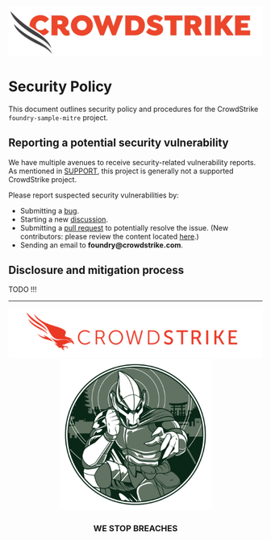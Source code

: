 ![CrowdStrike Falcon](/docs/asset/cs-logo.png?raw=true)

# Security Policy

This document outlines security policy and procedures for the CrowdStrike `foundry-sample-mitre` project.

## Reporting a potential security vulnerability

We have multiple avenues to receive security-related vulnerability reports.
As mentioned in [SUPPORT](https://github.com/CrowdStrike/foundry-sample-mitre/blob/main/SUPPORT.md), this project is generally not a supported CrowdStrike project.

Please report suspected security vulnerabilities by:

+ Submitting
  a [bug](https://github.com/CrowdStrike/foundry-sample-mitre/issues/new?assignees=&labels=bug+%3Abug%3A&template=bug_report.md&title=%5B+BUG+%5D+...).
+ Starting a new [discussion](https://github.com/CrowdStrike/foundry-sample-mitre/discussions).
+ Submitting a [pull request](https://github.com/CrowdStrike/foundry-sample-mitre/pulls) to potentially resolve the issue. (New
  contributors: please review the content
  located [here](https://github.com/CrowdStrike/foundry-sample-mitre/blob/main/CONTRIBUTING.md).)
+ Sending an email to __foundry@crowdstrike.com__.

## Disclosure and mitigation process

TODO !!!

---

<p align="center"><img src="https://raw.githubusercontent.com/CrowdStrike/falconpy/main/docs/asset/cs-logo-footer.png"><BR/><img width="300px" src="https://raw.githubusercontent.com/CrowdStrike/falconpy/main/docs/asset/adversary-goblin-panda.png"></P>
<h3><P align="center">WE STOP BREACHES</P></h3>
